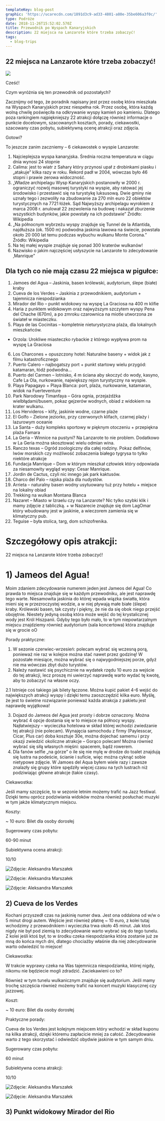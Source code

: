 ```yaml
---
templateKey: blog-post
graphic: 'https://ucarecdn.com/1891d3c9-ad33-4801-a80e-35be606a3f0c/'
type: Podróże
date: 2018-11-26T15:52:02.570Z
title: Przewodnik po Wyspach Kanaryjskich
description: 22 miejsca na Lanzarote które trzeba zobaczyć!
tags:
  - blog-trips
---
```

## 22 miejsca na Lanzarote które trzeba zobaczyć!

![](https://ucarecdn.com/6bae23ed-bc2d-4cff-8d7b-273bc72e229b/)

  Cześć!

Czym wyróżnia się ten przewodnik od pozostałych?

Zacznijmy od tego, że poradnik napisany jest przez osobę która mieszkała na Wyspach Kanaryjskich przez niespełna rok. Przez osobę, która każdą wolną chwilę poświęciła na odkrywanie wyspy kamień po kamieniu. Dlatego poza rankingiem najpiękniejszy 22 atrakcji dołączę również informacje o punkcie docelowym, szacowanych kosztach, porady, ciekawostki, szacowany czas pobytu, subiektywną ocenę atrakcji oraz zdjęcia. 

Gotowi?

To jeszcze zanim zaczniemy – 6 ciekawostek o wyspie Lanzarote:

1. Najcieplejsza wyspa kanaryjska. Średnia roczna temperatura w ciągu dnia wynosi 24 stopnie
2. Calima: jest to wiatr z Sahary który przynosi upał z drobinkami piasku i „atakuje” kilka razy w roku. Rekord padł w 2004, wówczas było 46 stopni i prawie zerowa widoczność.
3. „Władze archipelagu Wysp Kanaryjskich postanowiły w 2000 r. ograniczyć rozwój masowej turystyki na wyspie, aby ratować jej środowisko i przestawić się na turystykę luksusową. Dwie gminy nie uznały tego i zezwoliły na zbudowanie za 270 mln euro 22 obiektów turystycznych na 7721 łóżek. Sąd Najwyższy archipelagu wyrokiem z marca 2008 r. anulował 22 zezwolenia na budowę i nakazał zburzenie wszystkich budynków, jakie powstały na ich podstawie” Źródło: Wikipedia
4. „Na północnym wybrzeżu wyspy znajduje się Tunnel de la Atlantida, najdłuższa (ok. 1500 m) podwodna jaskinia lawowa na świecie, powstała około 20 000 lat temu podczas wybuchu wulkanu Monte Corona.” Źródło: Wikipedia
5. Na tej małej wyspie znajduje się ponad 300 kraterów wulkanów!
6. Nazwisko o jakim najczęściej usłyszycie na Lanzarote to zdecydowanie ‚Manrique”

## Dla tych co nie mają czasu 22 miejsca w pigułce:

1. Jamoes del Agua – Jaskinia, basen królewski, audytorium, ślepe (białe) kraby
2. Cueva de los Verdes – Jaskinia z przewodnikiem, audytorium + tajemnicza niespodzianka
3. Mirador del Rio – punkt widokowy na wyspę La Graciosa na 400 m klifie
4. Haria z punktem widokowym oraz najwyższym szczytem wyspy Pena del Chache (670m), a po zmroku czarownica na miotle utworzona ze świateł w miasteczku. 
5. Playa de las Cocinitas – kompletnie nieturystyczna plaża, dla lokalnych mieszkańców. 

* Orzola: Urokliwe miasteczko rybackie z którego wypływa prom na wyspę La Graciosa

6. Los Charcones + opuszczony hotel: Naturalne baseny + widok jak z filmu katastroficznego 
7. Puerto Calero – najbogatszy port + punkt startowy wielu przygód: katamaran, łódź podwodna...
8. Puerto del Carmen – lotnisko, 4 m ściana aby skoczyć do wody, kasyno, Cafe La Ola, nurkowanie, największy rejon turystyczny na wyspie. 
9. Playa Papagayo + Playa Blanca: port, plaża, nurkowanie, katamaran, widok na Fuerteventure
10. Park Narodowy Timanfaya – Góra ognia, przejażdżka wielbłądami/busem, pokaz gejzerów wodnych, obiad z widokiem na krater wulkanu.
11. Los Hervideros – klify, jaskinie wodne, czarne plaże
12. El Golfo – Zielone jeziorko, przy czerwonych klifach, czarnej plaży i lazurowym oceanie 
13. La Santa – duży kompleks sportowy w pięknym otoczeniu + przepiękna plaża Famara
14. La Geria – Winnice na pustyni? Na Lanzarote to nie problem. Dodatkowo w La Geria można skosztować wielu odmian wina.
15. Ranczo texas – Ogród zoologiczny dla całej rodziny. Pokaz delfinów, lwów morskich czy możliwość zobaczenia białego tygrysa to tylko niektóre atrakcje
16. Fundacja Manrique – Dom w którym mieszkał człowiek który odpowiada za niesamowity wygląd wyspy: Cesar Manrique.
17. Jordin de Cactus, czyli nic innego jak park kaktusów.
18. Charco del Palo – rajska plaża dla nudystów.
19. Arrieta – naturalny basen wodny usytuowany tuż przy hotelu + miejsce na lokalny obiad
20. Trekking na wulkan Montana Blanca 
21. Nazaret – Miasto w Izraelu czy na Lanzarote? Nic tylko szybki klik i mamy zdjęcie z tabliczką. + w Nazarecie znajduje się dom LagOmar który wbudowany jest w jaskinie, a wieczorem zamienia się w klimatyczny pub. 
22. Teguise – była stolica, targ, dom schizofrenika.



# Szczegółowy opis atrakcji:

22 miejsca na Lanzarote które trzeba zobaczyć!

# 1) Jameos del Agua!

Moim zdaniem zdecydowanie numerem jeden jest Jameos del Agua! Co prawda to miejsca znajduje się w każdym przewodniku, ale jest naprawdę tego warte. Niesamowita jaskinia do której wpada wiązka światła, która mieni się w przezroczystej wodzie, a w niej pływają małe białe (ślepe) kraby.  Królewski basen, tak czysty i piękny, że nie da się obok niego przejść obojętnie. Niestety jedyną osobą która może wejść do tej krystalicznej wody jest Król Hiszpanii. Gdyby tego było mało, to w tym niepowtarzalnym miejscu znajdziemy również audytorium (sala koncertowa) która znajduje się w grocie oO

Porady praktyczne: 

1. W sezonie czerwiec-wrzesień: polecam wybrać się wczesną porą, ponieważ nie raz w kolejce można stać nawet przez godzinę! W pozostałe miesiące, można wybrać się o najwygodniejszej porze, gdyż nie ma wówczas zbyt dużo turystów.
2. Należy nastawić się psychicznie na wydatek rzędu 10 euro za wejście do tej atrakcji, lecz proszę mi uwierzyć naprawdę warto wydać tę kwotę, aby to zobaczyć na własne oczy.

2.1 Istnieje coś takiego jak bilety łączone. Można kupić pakiet 4-6 wejść do   największych atrakcji wyspy i dzięki temu zaoszczędzić kilka euro. Myślę, że jest to świetne rozwiązanie ponieważ każda atrakcja z pakietu jest naprawdę wyjątkowa! 

3. Dojazd do Jameos del Agua jest prosty i dobrze oznaczony. Można wybrać 4 opcje dostania się w to miejsce na północy wyspy. Najłatwiejszy – wycieczka hotelowa w skład której wchodzi zwiedzanie tej atrakcji (nie polecam). Wynajęcia samochodu z firmy (Paylesscar, Cicar, Plus car) doba kosztuje 30e, można dojechać samemu i przy okazji zwiedzić okoliczne atrakcje – Gorąco polecam! Można również wybrać się siłą własnych mięśni: spacerem, bądź rowerem. 
4. Dla fanów selfie „na górze” o ile się nie mylę w drodze do toalet znajdują się lustra na podeście, ścianie i suficie, więc można cyknąć sobie nietypowe zdjęcie. W Jamoes del Aqua byłem wiele razy i zawsze znalazły się grupy które spędziły więcej czasu na tych lustrach niż podziwiając główne atrakcje (takie czasy). 

Ciekawostka: 

Jeśli mamy szczęście, to w sezonie letnim możemy trafić na Jazz festiwal. Dzięki temu oprócz podziwiania widoków można również posłuchać muzyki w tym jakże klimatycznym miejscu.

Koszty: 

~ 10 euro: Bilet dla osoby dorosłej

Sugerowany czas pobytu:

60-90 minut

Subiektywna ocena atrakcji:

10/10

![Zdjęcie: Aleksandra Marszałek](https://ucarecdn.com/d5a15667-4ce0-485e-b2d5-4c5d422e891e/)

![Zdjęcie: Aleksandra Marszałek](https://ucarecdn.com/8b64c30b-a738-43d7-9286-585576b16331/)

![Zdjęcie: Aleksandra Marszałek](https://ucarecdn.com/128171dd-3842-4a2a-8eec-a01a8c060a8c/)





## 2) Cueva de los Verdes

Kochani przyszedł czas na jaskinię numer dwa. Jest ona oddalona od w/w o 5 minut drogi autem. Wejście jest również płatnę ~ 10 euro, z kolei tutaj wchodzimy z przewodnikiem i wycieczka trwa około 45 minut. Jak ktoś nigdy nie był pod ziemią to zdecydowanie warto wybrać się do tego tunelu. Z kolei jeśli ktoś był, to w środku czeka niespodzianka która zostanie już ze mną do końca mych dni, dlatego chociażby właśnie dla niej zdecydowanie warto odwiedzić to miejsce!



Ciekawostka:



W trakcie wyprawy czeka na Was tajemnicza niespodzianka, której nigdy, nikomu nie będziecie mogli zdradzić. Zaciekawieni co to?

Również w tym tunelu wulkanicznym znajduje się audytorium. Jeśli mamy trochę szczęścia również możemy trafić na koncert muzyki klasycznej czy jazzowej. 



Koszt: 

~ 10 euro: Bilet dla osoby dorosłej



Praktyczne porady: 

Cueva de los Verdes jest kolejnym miejscem który wchodzi w skład kuponu na kilka atrakcji, dzięki któremu zapłacicie mniej za całość. Zdecydowanie warto z tego skorzystać i odwiedzić obydwie jaskinie w tym samym dniu.



Sugerowany czas pobytu:

60 minut



Subiektywna ocena atrakcji:

10/10

![Zdjęcie: Aleksandra Marszałek](https://ucarecdn.com/dcb430f1-b13a-4051-ac83-dd336116beac/)

![Zdjęcie: Aleksandra Marszałek](https://ucarecdn.com/9b1e7eb7-0ff3-49a6-82d6-2112483467a4/)



## 3) Punkt widokowy Mirador del Rio
